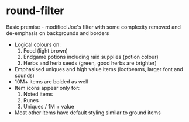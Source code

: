 # round-filter

Basic premise - modified Joe's filter with some complexity removed and de-emphasis on backgrounds and borders

- Logical colours on:
  1. Food (light brown)
  2. Endgame potions including raid supplies (potion colour)
  3. Herbs and herb seeds (green, good herbs are brighter)
- Emphasised uniques and high value items (lootbeams, larger font and sounds)
- 10M+ items are bolded as well
- Item icons appear only for:
  1. Noted items
  2. Runes
  3. Uniques / 1M + value
- Most other items have default styling similar to ground items
